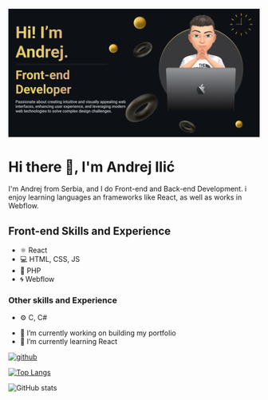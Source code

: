 ![Front-end Development](https://github.com/AndrejIlic05/AndrejIlic05/blob/main/Make%20your%20README.png?raw=true)


# Hi there 👋, I'm Andrej Ilić
I'm Andrej from Serbia, and I do Front-end and Back-end Development. i enjoy learning languages an frameworks like React, as well as works in Webflow.

## Front-end Skills and Experience
* ⚛️ React
* 💻 HTML, CSS, JS
* 🐘 PHP
* 🌀 Webflow

### Other skills and Experience
* ⚙️ C, C#

- 🔭 I’m currently working on building my portfolio 
- 🌱 I’m currently learning React 


[<img src='https://cdn.jsdelivr.net/npm/simple-icons@3.0.1/icons/github.svg' alt='github' height='40'>](https://github.com/AndrejIlic05)  

[![Top Langs](https://github-readme-stats.vercel.app/api/top-langs/?username=AndrejIlic05)](https://github.com/anuraghazra/github-readme-stats)

![GitHub stats](https://github-readme-stats.vercel.app/api?username=AndrejIlic05&show_icons=true)  

